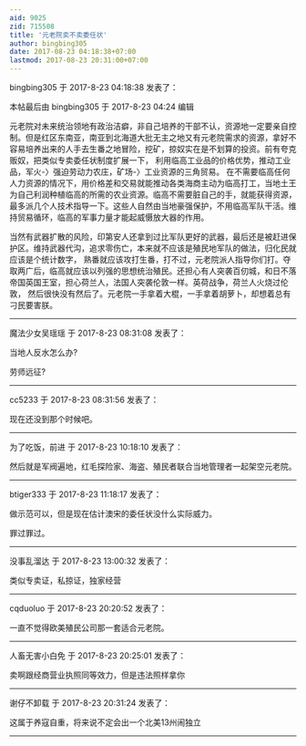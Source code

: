```yaml
---
aid: 9025
zid: 715508
title: '元老院卖不卖委任状'
author: bingbing305
date: 2017-08-23 04:18:38+07:00
lastmod: 2017-08-23 20:31:00+07:00
---
```


bingbing305 于 2017-8-23 04:18:38 发表了：

本帖最后由 bingbing305 于 2017-8-23 04:24 编辑 

元老院对未来统治领地有政治洁癖，非自己培养的干部不认，资源地一定要亲自控制。但是红区东南亚，南亚到北海道大批无主之地又有元老院需求的资源，拿好不容易培养出来的人手去生番之地冒险，挖矿，掠奴实在是不划算的投资。前有夸克贩奴，把类似专卖委任状制度扩展一下， 利用临高工业品的价格优势，推动工业品，军火-〉强迫劳动力农庄，矿场-〉工业资源的三角贸易。 在不需要临高任何人力资源的情况下，用价格差和交易就能推动各类海商主动为临高打工，当地土王为自己利润种植临高的所需的农业资源。临高不需要脏自己的手，就能获得资源， 最多派几个人技术指导一下。这些人自然由当地豪强保护，不用临高军队干活。维持贸易循环，临高的军事力量才能起威慑放大器的作用。

当然有武器扩散的风险，印第安人还拿到过比军队更好的武器，最后还是被赶进保护区。维持武器代沟，追求零伤亡，本来就不应该是殖民地军队的做法，归化民就应该是个统计数字， 熟番就应该攻打生番，打不过，元老院派人指导你们打。夺取两广后，临高就应该以列强的思想统治殖民。还担心有人突袭百仞城，和日不落帝国英国王室，担心荷兰人，法国人突袭伦敦一样。英荷战争，荷兰人火烧过伦敦， 然后很快没有然后了。元老院一手拿着大棍，一手拿着胡萝卜，却想着总有刁民要害朕。

---------

魔法少女吴瑶瑶 于 2017-8-23 08:31:08 发表了：

当地人反水怎么办?

劳师远征?

---------

cc5233 于 2017-8-23 08:31:56 发表了：

现在还没到那个时候吧。

---------

为了吃饭，前进 于 2017-8-23 10:18:10 发表了：

然后就是军阀遍地，红毛探险家、海盗、殖民者联合当地管理者一起架空元老院。

---------

btiger333 于 2017-8-23 11:18:17 发表了：

做示范可以，但是现在估计澳宋的委任状没什么实际威力。

罪过罪过。

---------

没事乱溜达 于 2017-8-23 13:00:32 发表了：

类似专卖证，私掠证，独家经营

---------

cqduoluo 于 2017-8-23 20:20:52 发表了：

一直不觉得欧美殖民公司那一套适合元老院。

---------

人畜无害小白免 于 2017-8-23 20:25:01 发表了：

卖啊跟经商营业执照同等效力，但是违法照样拿你

---------

谢仔不卸载 于 2017-8-23 20:31:24 发表了：

这属于养寇自重，将来说不定会出一个北美13州闹独立

---------

